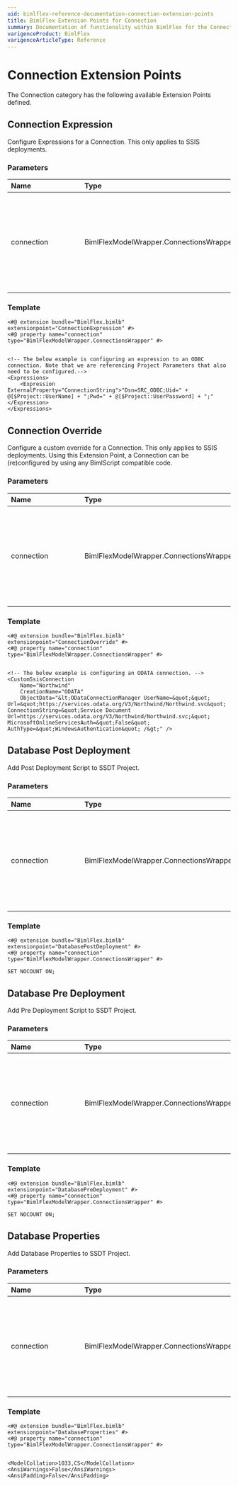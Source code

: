 ```yaml
---
uid: bimlflex-reference-documentation-connection-extension-points
title: BimlFlex Extension Points for Connection
summary: Documentation of functionality within BimlFlex for the Connection Extension Point category
varigenceProduct: BimlFlex
varigenceArticleType: Reference
---
```


# Connection Extension Points

The Connection category has the following available Extension Points defined.
  
## Connection Expression

Configure Expressions for a Connection. This only applies to SSIS deployments.

### Parameters

| <div style="width:150px">Name</div> | Type | Description |
| :--------- | :----------- | :----------- |
| connection | BimlFlexModelWrapper.ConnectionsWrapper | Contains all information related to the connection to which the connection expression will be added. |

### Template

```biml
<#@ extension bundle="BimlFlex.bimlb" extensionpoint="ConnectionExpression" #>
<#@ property name="connection" type="BimlFlexModelWrapper.ConnectionsWrapper" #>


<!-- The below example is configuring an expression to an ODBC connection. Note that we are referencing Project Parameters that also need to be configured.-->
<Expressions>
	<Expression ExternalProperty="ConnectionString">"Dsn=SRC_ODBC;Uid=" + @[$Project::UserName] + ";Pwd=" + @[$Project::UserPassword] + ";"</Expression>
</Expressions>
```

## Connection Override

Configure a custom override for a Connection. This only applies to SSIS deployments. Using this Extension Point, a Connection can be (re)configured by using any BimlScript compatible code.

### Parameters

| <div style="width:150px">Name</div> | Type | Description |
| :--------- | :----------- | :----------- |
| connection | BimlFlexModelWrapper.ConnectionsWrapper | Contains all information related to the connection to which the connection expression will be added |

### Template

```biml
<#@ extension bundle="BimlFlex.bimlb" extensionpoint="ConnectionOverride" #>
<#@ property name="connection" type="BimlFlexModelWrapper.ConnectionsWrapper" #>


<!-- The below example is configuring an ODATA connection. -->
<CustomSsisConnection
	Name="Northwind"
	CreationName="ODATA"
	ObjectData="&lt;ODataConnectionManager UserName=&quot;&quot; Url=&quot;https://services.odata.org/V3/Northwind/Northwind.svc&quot; ConnectionString=&quot;Service Document Url=https://services.odata.org/V3/Northwind/Northwind.svc;&quot; MicrosoftOnlineServicesAuth=&quot;False&quot; AuthType=&quot;WindowsAuthentication&quot; /&gt;" />
```

## Database Post Deployment

Add Post Deployment Script to SSDT Project.

### Parameters

| <div style="width:150px">Name</div> | Type | Description |
| :--------- | :----------- | :----------- |
| connection | BimlFlexModelWrapper.ConnectionsWrapper | Contains all information related to the connection to which the connection expression will be added |

### Template

```biml
<#@ extension bundle="BimlFlex.bimlb" extensionpoint="DatabasePostDeployment" #>
<#@ property name="connection" type="BimlFlexModelWrapper.ConnectionsWrapper" #>

SET NOCOUNT ON;
```

## Database Pre Deployment

Add Pre Deployment Script to SSDT Project.

### Parameters

| <div style="width:150px">Name</div> | Type | Description |
| :--------- | :----------- | :----------- |
| connection | BimlFlexModelWrapper.ConnectionsWrapper | Contains all information related to the connection to which the connection expression will be added |

### Template

```biml
<#@ extension bundle="BimlFlex.bimlb" extensionpoint="DatabasePreDeployment" #>
<#@ property name="connection" type="BimlFlexModelWrapper.ConnectionsWrapper" #>

SET NOCOUNT ON;
```

## Database Properties

Add Database Properties to SSDT Project.

### Parameters

| <div style="width:150px">Name</div> | Type | Description |
| :--------- | :----------- | :----------- |
| connection | BimlFlexModelWrapper.ConnectionsWrapper | Contains all information related to the connection to which the connection expression will be added |

### Template

```biml
<#@ extension bundle="BimlFlex.bimlb" extensionpoint="DatabaseProperties" #>
<#@ property name="connection" type="BimlFlexModelWrapper.ConnectionsWrapper" #>


<ModelCollation>1033,CS</ModelCollation>
<AnsiWarnings>False</AnsiWarnings>
<AnsiPadding>False</AnsiPadding>
```


